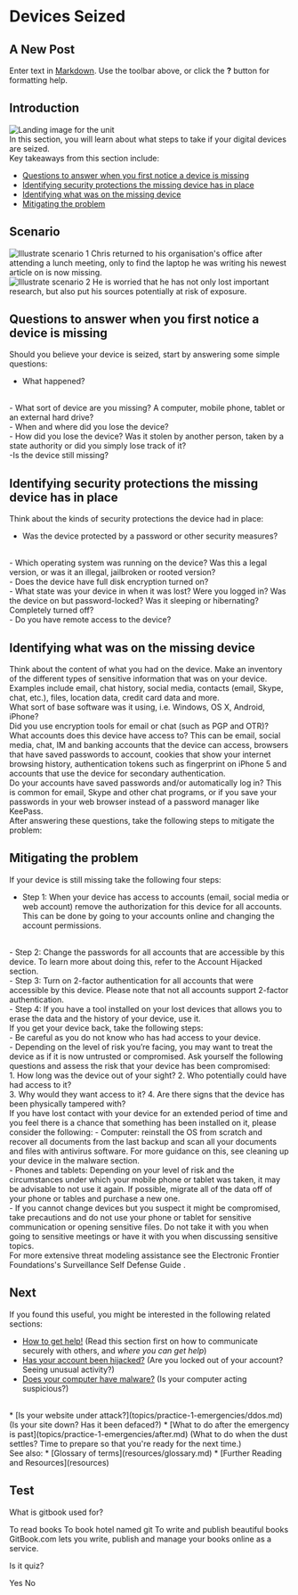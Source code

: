 # Devices Seized

## A New Post

Enter text in [Markdown](http://daringfireball.net/projects/markdown/). Use the toolbar above, or click the **?** button for formatting help.


## Introduction
![](unit.png "Landing image for the unit")
<br>
In this section, you will learn about what steps to take if your digital devices are seized.
<br>
Key takeaways from this section include:
- [Questions to answer when you first notice a device is missing](en/topics/practice-1-emergencies/3-seized-devices/3-1-learn.md)
- [Identifying security protections the missing device has in place](en/topics/practice-1-emergencies/3-seized-devices/3-2-learn.md)
- [Identifying what was on the missing device](en/topics/practice-1-emergencies/3-seized-devices/3-3-learn.md)
- [Mitigating the problem](en/topics/practice-1-emergencies/3-seized-devices/3-4-learn.md)


## Scenario
![](scenario.png "Illustrate scenario 1")
Chris returned to his organisation's office after attending a lunch meeting, only to find the laptop he was writing his newest article on is now missing.
<br>
![](scenario.png "Illustrate scenario 2")
He is worried that he has not only lost important research, but also put his sources potentially at risk of exposure.




## Questions to answer when you first notice a device is missing
Should you believe your device is seized, start by answering some simple questions:
<br>
- What happened?
<br>
- What sort of device are you missing? A computer, mobile phone, tablet or an external hard drive?
<br>
- When and where did you lose the device?
<br>
- How did you lose the device? Was it stolen by another person, taken by a state authority or did you simply lose track of it?
<br>
-Is the device still missing?


## Identifying security protections the missing device has in place
Think about the kinds of security protections the device had in place:
<br>
- Was the device protected by a password or other security measures?
<br>
- Which operating system was running on the device? Was this a legal version, or was it an illegal, jailbroken or rooted version?
<br>
- Does the device have full disk encryption turned on?
<br>
- What state was your device in when it was lost? Were you logged in? Was the device on but password-locked? Was it sleeping or hibernating? Completely turned off?
<br>
- Do you have remote access to the device?


## Identifying what was on the missing device
Think about the content of what you had on the device. Make an inventory of the different types of sensitive information that was on your device. Examples include email, chat history, social media, contacts (email, Skype, chat, etc.), files, location data, credit card data and more.
<br>
What sort of base software was it using, i.e. Windows, OS X, Android, iPhone?
<br>
Did you use encryption tools for email or chat (such as PGP and OTR)?
<br>
What accounts does this device have access to? This can be email, social media, chat, IM and banking accounts that the device can access, browsers that have saved passwords to account, cookies that show your internet browsing history, authentication tokens such as fingerprint on iPhone 5 and accounts that use the device for secondary authentication.
<br>
Do your accounts have saved passwords and/or automatically log in? This is common for email, Skype and other chat programs, or if you save your passwords in your web browser instead of a password manager like KeePass.
<br>
After answering these questions, take the following steps to mitigate the problem:
<br>


## Mitigating the problem
If your device is still missing take the following four steps:
<br>
- Step 1: When your device has access to accounts (email, social media or web account) remove the authorization for this device for all accounts. This can be done by going to your accounts online and changing the account permissions.
<br>
- Step 2: Change the passwords for all accounts that are accessible by this device. To learn more about doing this, refer to the Account Hijacked section.
<br>
- Step 3: Turn on 2-factor authentication for all accounts that were accessible by this device. Please note that not all accounts support 2-factor authentication.
<br>
- Step 4: If you have a tool installed on your lost devices that allows you to erase the data and the history of your device, use it.
<br>
If you get your device back, take the following steps:
<br>
- Be careful as you do not know who has had access to your device.
<br>
- Depending on the level of risk you’re facing, you may want to treat the device as if it is now untrusted or compromised. Ask yourself the following questions and assess the risk that your device has been compromised:
<br>
1. How long was the device out of your sight?
2. Who potentially could have had access to it?
<br>
3. Why would they want access to it?
4.  Are there signs that the device has been physically tampered with?
<br>
If you have lost contact with your device for an extended period of time and you feel there is a chance that something has been installed on it, please consider the following:
- Computer: reinstall the OS from scratch and recover all documents from the last backup and scan all your documents and files with antivirus software. For more guidance on this, see cleaning up your device in the malware section.
<br>
- Phones and tablets: Depending on your level of risk and the circumstances under which your mobile phone or tablet was taken, it may be advisable to not use it again. If possible, migrate all of the data off of your phone or tables and purchase a new one.
<br>
- If you cannot change devices but you suspect it might be compromised, take precautions and do not use your phone or tablet for sensitive communication or opening sensitive files. Do not take it with you when going to sensitive meetings or have it with you when discussing sensitive topics.
<br>
For more extensive threat modeling assistance see the Electronic Frontier Foundations's Surveillance Self Defense Guide <!--https://ssd.eff.org/en-->.


## Next
 If you found this useful, you might be interested in the following related sections:
 * [How to get help!](topics/practice-1-emergencies/1-seeking-help) (Read this section first on how to communicate securely with others, and *where you can get help*)
 * [Has your account been hijacked?](topics/practice-1-emergencies/2-account-hijacked) (Are you locked out of your account? Seeing unusual activity?)
 * [Does your computer have malware?](topics/practice-1-emergencies/4-malware.md) (Is your computer acting suspicious?)
 <br>
 * [Is your website under attack?](topics/practice-1-emergencies/ddos.md) (Is your site down? Has it been defaced?)
 * [What to do after the emergency is past](topics/practice-1-emergencies/after.md) (What to do when the dust settles? Time to prepare so that you're ready for the next time.)
<br>
See also:
 * [Glossary of terms](resources/glossary.md)
 * [Further Reading and Resources](resources)


## Test
<quiz name="Gitbook Quiz">
    <question multiple>
        <p>What is gitbook used for?</p>
        <answer correct>To read books</answer>
        <answer>To book hotel named git</answer>
        <answer correct>To write and publish beautiful books</answer>
        <explanation>GitBook.com lets you write, publish and manage your books online as a service.</explanation>
    </question>
    <question>
        <p>Is it quiz?</p>
        <answer correct>Yes</answer>
        <answer>No</answer>
    </question>
</quiz>

